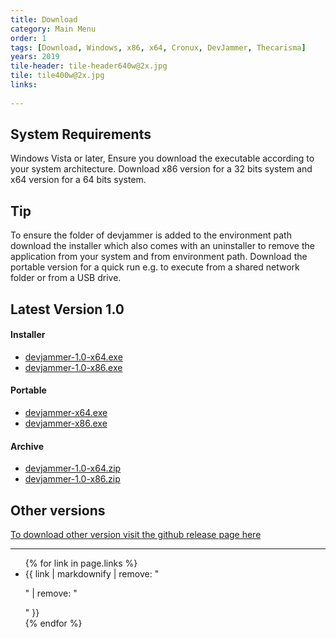 ```yaml
---
title: Download
category: Main Menu
order: 1
tags: [Download, Windows, x86, x64, Cronux, DevJammer, Thecarisma]
years: 2019
tile-header: tile-header640w@2x.jpg
tile: tile400w@2x.jpg
links:
  
---
```


## System Requirements

Windows Vista or later, Ensure you download the executable according to your system 
architecture. Download x86 version for a 32 bits system and x64 version for a 64 bits 
system.

## Tip

To ensure the folder of devjammer is added to the environment path download the installer 
which also comes with an uninstaller to remove the application from your system and from 
environment path. Download the portable version for a quick run e.g. to execute from a shared 
network folder or from a USB drive. 

## Latest Version 1.0

#### Installer

 - [devjammer-1.0-x64.exe]()
 - [devjammer-1.0-x86.exe]()
 
#### Portable

 - [devjammer-x64.exe]()
 - [devjammer-x86.exe]()
 
#### Archive

 - [devjammer-1.0-x64.zip]()
 - [devjammer-1.0-x86.zip]()

## Other versions 

[To download other version visit the github release page here](https://github.com/thedarkprojects/devjammer/releases)

___
<ul>
{% for link in page.links %}
  <li>{{ link | markdownify | remove: "<p>" | remove: "</p>" }}</li>
{% endfor %}
</ul>
